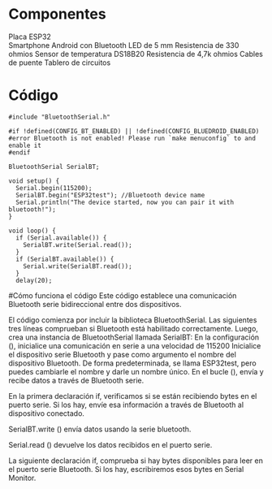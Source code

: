 
# Componentes 
Placa ESP32  
Smartphone Android con Bluetooth
LED de 5 mm
Resistencia de 330 ohmios
Sensor de temperatura DS18B20
Resistencia de 4,7k ohmios
Cables de puente
Tablero de circuitos

# Código
```
#include "BluetoothSerial.h"

#if !defined(CONFIG_BT_ENABLED) || !defined(CONFIG_BLUEDROID_ENABLED)
#error Bluetooth is not enabled! Please run `make menuconfig` to and enable it
#endif

BluetoothSerial SerialBT;

void setup() {
  Serial.begin(115200);
  SerialBT.begin("ESP32test"); //Bluetooth device name
  Serial.println("The device started, now you can pair it with bluetooth!");
}

void loop() {
  if (Serial.available()) {
    SerialBT.write(Serial.read());
  }
  if (SerialBT.available()) {
    Serial.write(SerialBT.read());
  }
  delay(20);
```





#Cómo funciona el código
Este código establece una comunicación Bluetooth serie bidireccional entre dos dispositivos.

El código comienza por incluir la biblioteca BluetoothSerial.
Las siguientes tres líneas comprueban si Bluetooth está habilitado correctamente.
Luego, crea una instancia de BluetoothSerial llamada SerialBT:
En la configuración (), inicialice una comunicación en serie a una velocidad de 115200
Inicialice el dispositivo serie Bluetooth y pase como argumento el nombre del dispositivo Bluetooth. De forma predeterminada, se llama ESP32test, pero puedes cambiarle el nombre y darle un nombre único.
En el bucle (), envía y recibe datos a través de Bluetooth serie.

En la primera declaración if, verificamos si se están recibiendo bytes en el puerto serie. Si los hay, envíe esa información a través de Bluetooth al dispositivo conectado.

SerialBT.write () envía datos usando la serie bluetooth.

Serial.read () devuelve los datos recibidos en el puerto serie.

La siguiente declaración if, comprueba si hay bytes disponibles para leer en el puerto serie Bluetooth. Si los hay, escribiremos esos bytes en Serial Monitor.
